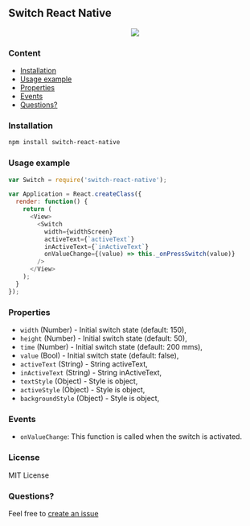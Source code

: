 ## Switch React Native
<p align="center">
    <img src ="http://oi57.tinypic.com/2rysl94.jpg" />
</p>

### Content
- [Installation](#installation)
- [Usage example](#usage-example)
- [Properties](#properties)
- [Events](#events)
- [Questions?](#questions)

### Installation
```bash
npm install switch-react-native
```
### Usage example
```javascript
var Switch = require('switch-react-native');

var Application = React.createClass({
  render: function() {
    return (
      <View>
        <Switch 
          width={widthScreen}
          activeText={`activeText`}
          inActiveText={`inActiveText`}
          onValueChange={(value) => this._onPressSwitch(value)}
        />
      </View>
    );
  }
});
```
### Properties
* `width` (Number) - Initial switch state (default: 150),
* `height` (Number) - Initial switch state (default: 50),
* `time` (Number) - Initial switch state (default: 200 mms),
* `value` (Bool) - Initial switch state (default: false),
* `activeText` (String) - String activeText,
* `inActiveText` (String) - String inActiveText,
* `textStyle` (Object) - Style is object,
* `activeStyle` (Object) - Style is object,
* `backgroundStyle` (Object) - Style is object,

### Events
* `onValueChange`: This function is called when the switch is activated.

### License
MIT License

### Questions?
Feel free to [create an issue](https://github.com/jundat95/switch-react-native/issues)
